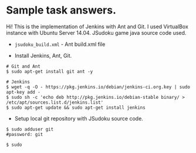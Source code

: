 # Sample task answers.
Hi! This is the implementation of Jenkins with Ant and Git. I used VirtualBox instance with Ubuntu Server 14.04. 
JSudoku game java source code used.

- ```jsudoku_build.xml``` - Ant build.xml file



- Install Jenkins, Ant, Git.
```
# Git and Ant
$ sudo apt-get install git ant -y

# Jenkins
$ wget -q -O - https://pkg.jenkins.io/debian/jenkins-ci.org.key | sudo apt-key add -
$ sudo sh -c 'echo deb http://pkg.jenkins.io/debian-stable binary/ > /etc/apt/sources.list.d/jenkins.list'
$ sudo apt-get update && sudo apt-get install jenkins
```
- Setup local git repository with JSudoku source code.
```
$ sudo adduser git
#password: git

$ sudo 
```


